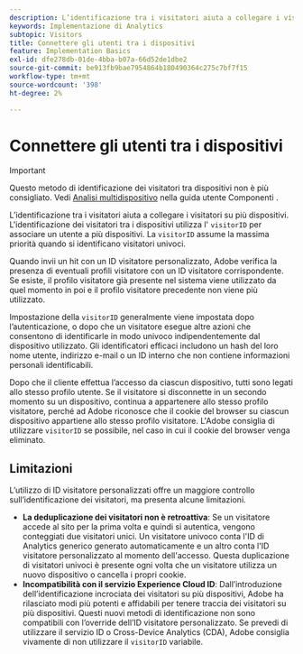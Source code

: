 ```yaml
---
description: L’identificazione tra i visitatori aiuta a collegare i visitatori su più dispositivi. L'identificazione dei visitatori tra i dispositivi utilizza la variabile ID visitatore s.visitorID per associare un utente tra i dispositivi.
keywords: Implementazione di Analytics
subtopic: Visitors
title: Connettere gli utenti tra i dispositivi
feature: Implementation Basics
exl-id: dfe278db-01de-4bba-b07a-66d52de1dbe2
source-git-commit: be913fb9bae7954864b180490364c275c7bf7f15
workflow-type: tm+mt
source-wordcount: '398'
ht-degree: 2%

---
```


# Connettere gli utenti tra i dispositivi

>[!IMPORTANT]
>
>Questo metodo di identificazione dei visitatori tra dispositivi non è più consigliato. Vedi [Analisi multidispositivo](/help/components/cda/overview.md) nella guida utente Componenti .

L’identificazione tra i visitatori aiuta a collegare i visitatori su più dispositivi. L&#39;identificazione dei visitatori tra i dispositivi utilizza l&#39; `visitorID` per associare un utente a più dispositivi. La `visitorID` assume la massima priorità quando si identificano visitatori univoci.

Quando invii un hit con un ID visitatore personalizzato, Adobe verifica la presenza di eventuali profili visitatore con un ID visitatore corrispondente. Se esiste, il profilo visitatore già presente nel sistema viene utilizzato da quel momento in poi e il profilo visitatore precedente non viene più utilizzato.

Impostazione della `visitorID` generalmente viene impostata dopo l’autenticazione, o dopo che un visitatore esegue altre azioni che consentono di identificarle in modo univoco indipendentemente dal dispositivo utilizzato. Gli identificatori efficaci includono un hash del loro nome utente, indirizzo e-mail o un ID interno che non contiene informazioni personali identificabili.

Dopo che il cliente effettua l’accesso da ciascun dispositivo, tutti sono legati allo stesso profilo utente. Se il visitatore si disconnette in un secondo momento su un dispositivo, continua a appartenere allo stesso profilo visitatore, perché ad Adobe riconosce che il cookie del browser su ciascun dispositivo appartiene allo stesso profilo visitatore. L&#39;Adobe consiglia di utilizzare `visitorID` se possibile, nel caso in cui il cookie del browser venga eliminato.

## Limitazioni

L’utilizzo di ID visitatore personalizzati offre un maggiore controllo sull’identificazione dei visitatori, ma presenta alcune limitazioni.

* **La deduplicazione dei visitatori non è retroattiva**: Se un visitatore accede al sito per la prima volta e quindi si autentica, vengono conteggiati due visitatori unici. Un visitatore univoco conta l&#39;ID di Analytics generico generato automaticamente e un altro conta l&#39;ID visitatore personalizzato al momento dell&#39;accesso. Questa duplicazione di visitatori univoci è presente ogni volta che un visitatore utilizza un nuovo dispositivo o cancella i propri cookie.
* **Incompatibilità con il servizio Experience Cloud ID**: Dall’introduzione dell’identificazione incrociata dei visitatori su più dispositivi, Adobe ha rilasciato modi più potenti e affidabili per tenere traccia dei visitatori su più dispositivi. Questi nuovi metodi di identificazione non sono compatibili con l’override dell’ID visitatore personalizzato. Se prevedi di utilizzare il servizio ID o Cross-Device Analytics (CDA), Adobe consiglia vivamente di non utilizzare il `visitorID` variabile.
